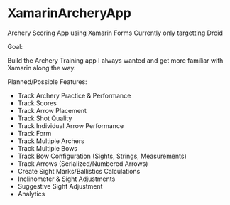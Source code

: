 # XamarinArcheryApp
Archery Scoring App using Xamarin Forms
Currently only targetting Droid

Goal:

Build the Archery Training app I always wanted and get more familiar with Xamarin along the way. 

Planned/Possible Features:

* Track Archery Practice & Performance
* Track Scores
* Track Arrow Placement
* Track Shot Quality
* Track Individual Arrow Performance
* Track Form
* Track Multiple Archers
* Track Multiple Bows
* Track Bow Configuration (Sights, Strings, Measurements)
* Track Arrows (Serialized/Numbered Arrows)
* Create Sight Marks/Ballistics Calculations
* Inclinometer & Sight Adjustments
* Suggestive Sight Adjustment
* Analytics
